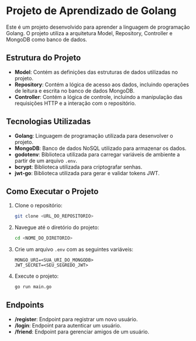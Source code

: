 # Projeto de Aprendizado de Golang

Este é um projeto desenvolvido para aprender a linguagem de programação Golang. O projeto utiliza a arquitetura Model, Repository, Controller e MongoDB como banco de dados.

## Estrutura do Projeto

- **Model**: Contém as definições das estruturas de dados utilizadas no projeto.
- **Repository**: Contém a lógica de acesso aos dados, incluindo operações de leitura e escrita no banco de dados MongoDB.
- **Controller**: Contém a lógica de controle, incluindo a manipulação das requisições HTTP e a interação com o repositório.

## Tecnologias Utilizadas

- **Golang**: Linguagem de programação utilizada para desenvolver o projeto.
- **MongoDB**: Banco de dados NoSQL utilizado para armazenar os dados.
- **godotenv**: Biblioteca utilizada para carregar variáveis de ambiente a partir de um arquivo `.env`.
- **bcrypt**: Biblioteca utilizada para criptografar senhas.
- **jwt-go**: Biblioteca utilizada para gerar e validar tokens JWT.

## Como Executar o Projeto

1. Clone o repositório:
    ```sh
    git clone <URL_DO_REPOSITORIO>
    ```

2. Navegue até o diretório do projeto:
    ```sh
    cd <NOME_DO_DIRETORIO>
    ```

3. Crie um arquivo `.env` com as seguintes variáveis:
    ```env
    MONGO_URI=<SUA_URI_DO_MONGODB>
    JWT_SECRET=<SEU_SEGREDO_JWT>
    ```

4. Execute o projeto:
    ```sh
    go run main.go
    ```

## Endpoints

- **/register**: Endpoint para registrar um novo usuário.
- **/login**: Endpoint para autenticar um usuário.
- **/friend**: Endpoint para gerenciar amigos de um usuário.